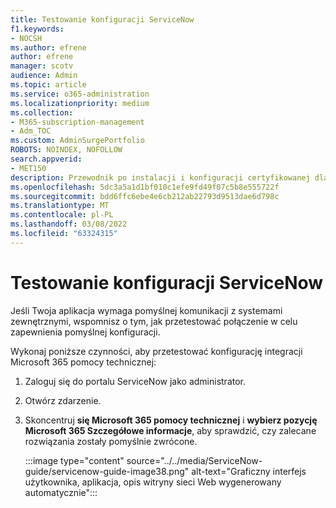 ```yaml
---
title: Testowanie konfiguracji ServiceNow
f1.keywords:
- NOCSH
ms.author: efrene
author: efrene
manager: scotv
audience: Admin
ms.topic: article
ms.service: o365-administration
ms.localizationpriority: medium
ms.collection:
- M365-subscription-management
- Adm_TOC
ms.custom: AdminSurgePortfolio
ROBOTS: NOINDEX, NOFOLLOW
search.appverid:
- MET150
description: Przewodnik po instalacji i konfiguracji certyfikowanej dla programu ServiceNow z zakresem.
ms.openlocfilehash: 5dc3a5a1d1bf010c1efe9fd49f07c5b8e555722f
ms.sourcegitcommit: bdd6ffc6ebe4e6cb212ab22793d9513dae6d798c
ms.translationtype: MT
ms.contentlocale: pl-PL
ms.lasthandoff: 03/08/2022
ms.locfileid: "63324315"
---
```

# <a name="testing-the-servicenow-configuration"></a>Testowanie konfiguracji ServiceNow

Jeśli Twoja aplikacja wymaga pomyślnej komunikacji z systemami zewnętrznymi, wspomnisz o tym, jak przetestować połączenie w celu zapewnienia pomyślnej konfiguracji.

Wykonaj poniższe czynności, aby przetestować konfigurację integracji Microsoft 365 pomocy technicznej:

1. Zaloguj się do portalu ServiceNow jako administrator.

2. Otwórz zdarzenie.

3. Skoncentruj **się Microsoft 365 pomocy technicznej** i **wybierz pozycję Microsoft 365 Szczegółowe informacje**, aby sprawdzić, czy zalecane rozwiązania zostały pomyślnie zwrócone.

    :::image type="content" source="../../media/ServiceNow-guide/servicenow-guide-image38.png" alt-text="Graficzny interfejs użytkownika, aplikacja, opis witryny sieci Web wygenerowany automatycznie":::
